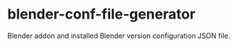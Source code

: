 # blender-conf-file-generator
Blender addon and installed Blender version configuration JSON file. 
